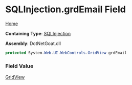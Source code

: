 # SQLInjection\.grdEmail Field

[Home](../../../../../README.md)

**Containing Type**: [SQLInjection](../README.md)

**Assembly**: DotNetGoat\.dll

```csharp
protected System.Web.UI.WebControls.GridView grdEmail
```

### Field Value

[GridView](https://docs.microsoft.com/en-us/dotnet/api/system.web.ui.webcontrols.gridview)

